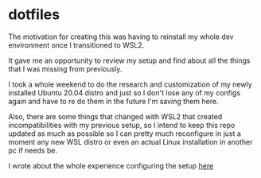 # dotfiles

The motivation for creating this was having to reinstall my whole dev environment once I transitioned to WSL2.

It gave me an opportunity to review my setup and find about all the things that I was missing from previously.

I took a whole weekend to do the research and customization of my newly installed Ubuntu 20.04 distro and just
so I don't lose any of my configs again and have to re do them in the future I'm saving them here.

Also, there are some things that changed with WSL2 that created incompatibilities with my previous setup, so I
intend to keep this repo updated as much as possible so I can pretty much reconfigure in just a moment any new WSL
distro or even an actual Linux installation in another pc if needs be.

I wrote about the whole experience configuring the setup [here](https://github.co://dev.to/juanfrank77/setting-up-a-new-linux-distro-within-windows-emn) 

